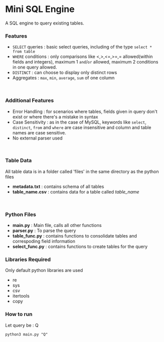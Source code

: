 # Mini SQL Engine

A SQL engine to query existing tables.

### Features

+ `SELECT` queries : basic select queries, including of the type `select * from table`
+ `WHERE` conditions : only comparisons like <,>,<=,>=,= allowed(within fields and integers), maximum 1 `and`/`or` allowed, maximum 2 conditions in one query allowed.
+ `DISTINCT` : can choose to display only distinct rows
+ Aggregates : `max`, `min`, `average`, `sum` of one column

<br/>

### Additional Features

+ Error Handling : for scenarios where tables, fields given in query don't exist or where there's a mistake in syntax
+ Case Sensitivity : as in the case of MySQL, keywords like `select`, `distinct`, `from` and `where` are case insensitive and column and table names are case sensitive. 
+ No external parser used


<br/>

### Table Data

All table data is in a folder called 'files' in the same directory as the python files

+ **metadata.txt** : contains schema of all tables
+ **table_name.csv** : contains data for a table called *table\_name*

<br/>

### Python Files
+ **main.py** : Main file, calls all other functions
+ **parser.py** : To parse the query
+ **table\_func.py** : contains functions to consolidate tables and correspoding field information
+ **select\_func.py** : contains functions to create tables for the query

### Libraries Required
Only default python libraries are used

+ re
+ sys
+ csv
+ itertools
+ copy

### How to run
Let query be : Q

`python3 main.py "Q"`
